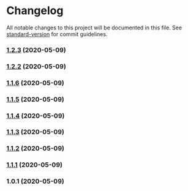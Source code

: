 # Changelog

All notable changes to this project will be documented in this file. See [standard-version](https://github.com/conventional-changelog/standard-version) for commit guidelines.

### [1.2.3](https://github.com/bisho1995/asymmetric-encryption/compare/v1.2.2...v1.2.3) (2020-05-09)

### [1.2.2](https://github.com/bisho1995/asymmetric-encryption/compare/v1.1.6...v1.2.2) (2020-05-09)

### [1.1.6](https://github.com/bisho1995/asymmetric-encryption/compare/v1.1.5...v1.1.6) (2020-05-09)

### [1.1.5](https://github.com/bisho1995/asymmetric-encryption/compare/v1.1.4...v1.1.5) (2020-05-09)

### [1.1.4](https://github.com/bisho1995/asymmetric-encryption/compare/v1.1.3...v1.1.4) (2020-05-09)

### [1.1.3](https://github.com/bisho1995/asymmetric-encryption/compare/v1.1.2...v1.1.3) (2020-05-09)

### [1.1.2](https://github.com/bisho1995/asymmetric-encryption/compare/v1.1.1...v1.1.2) (2020-05-09)

### [1.1.1](https://github.com/bisho1995/asymmetric-encryption/compare/v1.0.1...v1.1.1) (2020-05-09)

### 1.0.1 (2020-05-09)
